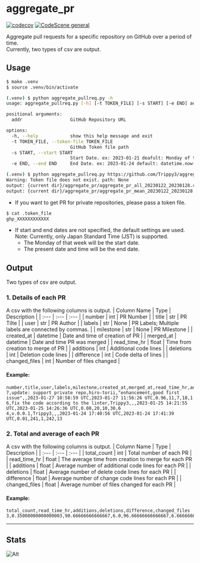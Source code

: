 # aggregate_pr
[![codecov](https://codecov.io/gh/Trippy3/aggregate_pr/branch/main/graph/badge.svg?token=OS3J2YRBR2)](https://codecov.io/gh/Trippy3/aggregate_pr)
[![CodeScene general](https://codescene.io/images/analyzed-by-codescene-badge.svg)](https://codescene.io/projects/34295)

Aggregate pull requests for a specific repository on GitHub over a period of time.  
Currently, two types of csv are output.


## Usage
~~~bash
$ make .venv
$ source .venv/bin/activate

(.venv) $ python aggregate_pullreq.py -h
usage: aggregate_pullreq.py [-h] [-t TOKEN_FILE] [-s START] [-e END] addr

positional arguments:
  addr                  GitHub Repository URL

options:
  -h, --help            show this help message and exit
  -t TOKEN_FILE, --token-file TOKEN_FILE
                        GitHub Token file path
  -s START, --start START
                        Start Date. ex: 2023-01-21 deafult: Monday of the week.
  -e END, --end END     End Date. ex: 2023-01-24 default: datetime.now()

(.venv) $ python aggregate_pullreq.py https://github.com/Trippy3/aggregate_pr
Warning: Token file does not exist. path: None
output: {current dir}/aggregate_pr/aggregate_pr_all_20230122_20230128.csv
output: {current dir}/aggregate_pr/aggregate_pr_mean_20230122_20230128.csv
~~~
- If you want to get PR for private repositories, please pass a token file.
~~~bash
$ cat .token_file
ghp_XXXXXXXXXXXX
~~~
- If start and end dates are not specified, the default settings are used.  
Note: Currently, only Japan Standard Time (JST) is supported.
    - The Monday of that week will be the start date.
    - The present date and time will be the end date. 

## Output
Two types of csv are output.
### 1. Details of each PR
A csv with the following columns is output.
| Column Name | Type | Description |
| :--- | :--- | :--- |
| number | int | PR Number |
| title | str | PR Tilte |
| user | str | PR Author |
| labels | str \| None | PR Labels; Multiple labels are connected by commas. |
| milestone | str \| None | PR Milestone |
| created_at | datetime | Date and time of creation of PR |
| merged_at | datetime | Date and time PR was merged |
| read_time_hr | float | Time from creation to merge of PR |
| additions | int | Additional code lines |
| deletions | int | Deletion code lines |
| difference | int | Code delta of lines |
| changed_files | int | Number of files changed |

#### Example: 
~~~
number,title,user,labels,milestone,created_at,merged_at,read_time_hr,additions,deletions,difference,changed_files
7,update: support private repo,hiro-torii,"enhancement,good first issue",,2023-01-27 10:58:59 UTC,2023-01-27 11:56:26 UTC,0.96,11,7,18,1
6,fix the code according to the linter,Trippy3,,,2023-01-25 14:21:55 UTC,2023-01-25 14:26:36 UTC,0.08,20,10,30,6
4,v.0.0.1,Trippy3,,,2023-01-24 17:40:56 UTC,2023-01-24 17:41:39 UTC,0.01,241,1,242,13
~~~

### 2. Total and average of each PR
A csv with the following columns is output.
| Column Name | Type | Description |
| :--- | :--- | :--- |
| total_count | int | Total number of each PR |
| read_time_hr | float | The average time from creation to merge for each PR |
| additions | float | Average number of additional code lines for each PR |
| deletions | float | Average number of delete code lines for each PR |
| difference | float | Average number of change code lines for each PR |
| changed_files | float | Average number of files changed for each PR |

#### Example: 
~~~
total_count,read_time_hr,additions,deletions,difference,changed_files
3,0.35000000000000003,90.66666666666667,6.0,96.66666666666667,6.666666666666667
~~~

-----
## Stats
![Alt](https://repobeats.axiom.co/api/embed/c2280b8673dbde0c57706cfbd19fa97aa6b0c079.svg "Repobeats analytics image")

